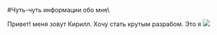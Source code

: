 #Чуть-чуть информации обо мне\

Привет! меня зовут Кирилл.
Хочу стать крутым разрабом.
Это я ![](https://masterpiecer-images.s3.yandex.net/72edb171817311ee9dab222e7fa838a6:upscaled)
